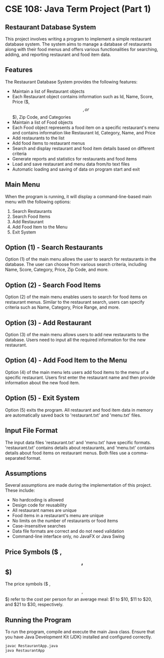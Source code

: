 # CSE 108: Java Term Project (Part 1)
## Restaurant Database System

This project involves writing a program to implement a simple restaurant database system. The system aims to manage a database of restaurants along with their food menus and offers various functionalities for searching, adding, and reporting restaurant and food item data.

## Features

The Restaurant Database System provides the following features:

- Maintain a list of Restaurant objects
- Each Restaurant object contains information such as Id, Name, Score, Price ($, $$, or $$$), Zip Code, and Categories
- Maintain a list of Food objects
- Each Food object represents a food item on a specific restaurant's menu and contains information like Restaurant Id, Category, Name, and Price
- Add restaurants to the list
- Add food items to restaurant menus
- Search and display restaurant and food item details based on different criteria
- Generate reports and statistics for restaurants and food items
- Load and save restaurant and menu data from/to text files
- Automatic loading and saving of data on program start and exit

## Main Menu

When the program is running, it will display a command-line-based main menu with the following options:

1) Search Restaurants
2) Search Food Items
3) Add Restaurant
4) Add Food Item to the Menu
5) Exit System

## Option (1) - Search Restaurants

Option (1) of the main menu allows the user to search for restaurants in the database. The user can choose from various search criteria, including Name, Score, Category, Price, Zip Code, and more.

## Option (2) - Search Food Items

Option (2) of the main menu enables users to search for food items on restaurant menus. Similar to the restaurant search, users can specify criteria such as Name, Category, Price Range, and more.

## Option (3) - Add Restaurant

Option (3) of the main menu allows users to add new restaurants to the database. Users need to input all the required information for the new restaurant.

## Option (4) - Add Food Item to the Menu

Option (4) of the main menu lets users add food items to the menu of a specific restaurant. Users first enter the restaurant name and then provide information about the new food item.

## Option (5) - Exit System

Option (5) exits the program. All restaurant and food item data in memory are automatically saved back to 'restaurant.txt' and 'menu.txt' files.

## Input File Format

The input data files 'restaurant.txt' and 'menu.txt' have specific formats. 'restaurant.txt' contains details about restaurants, and 'menu.txt' contains details about food items on restaurant menus. Both files use a comma-separated format.

## Assumptions

Several assumptions are made during the implementation of this project. These include:

- No hardcoding is allowed
- Design code for reusability
- All restaurant names are unique
- Food items in a restaurant's menu are unique
- No limits on the number of restaurants or food items
- Case-insensitive searches
- Data file formats are correct and do not need validation
- Command-line interface only, no JavaFX or Java Swing

## Price Symbols ($ , $$ , $$$)

The price symbols ($ , $$ , $$$) refer to the cost per person for an average meal: $1 to $10, $11 to $20, and $21 to $30, respectively.

## Running the Program

To run the program, compile and execute the main Java class. Ensure that you have Java Development Kit (JDK) installed and configured correctly.

```bash
javac RestaurantApp.java
java RestaurantApp
